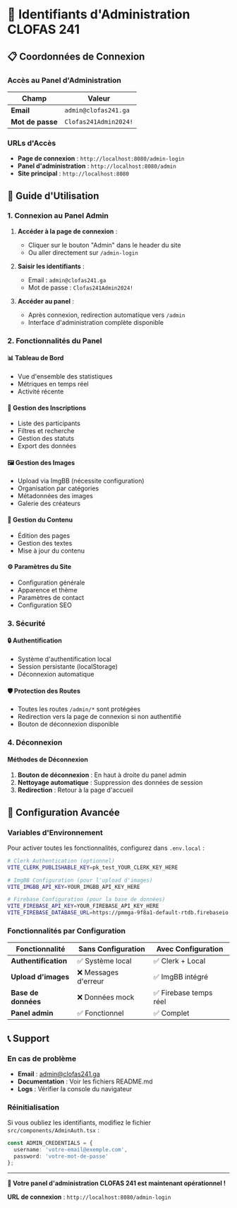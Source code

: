 # 🔐 Identifiants d'Administration CLOFAS 241

## 📋 **Coordonnées de Connexion**

### **Accès au Panel d'Administration**

| **Champ** | **Valeur** |
|-----------|------------|
| **Email** | `admin@clofas241.ga` |
| **Mot de passe** | `Clofas241Admin2024!` |

### **URLs d'Accès**

- **Page de connexion** : `http://localhost:8080/admin-login`
- **Panel d'administration** : `http://localhost:8080/admin`
- **Site principal** : `http://localhost:8080`

## 🚀 **Guide d'Utilisation**

### **1. Connexion au Panel Admin**

1. **Accéder à la page de connexion** :
   - Cliquer sur le bouton "Admin" dans le header du site
   - Ou aller directement sur `/admin-login`

2. **Saisir les identifiants** :
   - Email : `admin@clofas241.ga`
   - Mot de passe : `Clofas241Admin2024!`

3. **Accéder au panel** :
   - Après connexion, redirection automatique vers `/admin`
   - Interface d'administration complète disponible

### **2. Fonctionnalités du Panel**

#### **📊 Tableau de Bord**
- Vue d'ensemble des statistiques
- Métriques en temps réel
- Activité récente

#### **👥 Gestion des Inscriptions**
- Liste des participants
- Filtres et recherche
- Gestion des statuts
- Export des données

#### **🖼️ Gestion des Images**
- Upload via ImgBB (nécessite configuration)
- Organisation par catégories
- Métadonnées des images
- Galerie des créateurs

#### **📝 Gestion du Contenu**
- Édition des pages
- Gestion des textes
- Mise à jour du contenu

#### **⚙️ Paramètres du Site**
- Configuration générale
- Apparence et thème
- Paramètres de contact
- Configuration SEO

### **3. Sécurité**

#### **🔒 Authentification**
- Système d'authentification local
- Session persistante (localStorage)
- Déconnexion automatique

#### **🛡️ Protection des Routes**
- Toutes les routes `/admin/*` sont protégées
- Redirection vers la page de connexion si non authentifié
- Bouton de déconnexion disponible

### **4. Déconnexion**

#### **Méthodes de Déconnexion**
1. **Bouton de déconnexion** : En haut à droite du panel admin
2. **Nettoyage automatique** : Suppression des données de session
3. **Redirection** : Retour à la page d'accueil

## 🔧 **Configuration Avancée**

### **Variables d'Environnement**

Pour activer toutes les fonctionnalités, configurez dans `.env.local` :

```bash
# Clerk Authentication (optionnel)
VITE_CLERK_PUBLISHABLE_KEY=pk_test_YOUR_CLERK_KEY_HERE

# ImgBB Configuration (pour l'upload d'images)
VITE_IMGBB_API_KEY=YOUR_IMGBB_API_KEY_HERE

# Firebase Configuration (pour la base de données)
VITE_FIREBASE_API_KEY=YOUR_FIREBASE_API_KEY_HERE
VITE_FIREBASE_DATABASE_URL=https://pmmga-9f8a1-default-rtdb.firebaseio.com/
```

### **Fonctionnalités par Configuration**

| **Fonctionnalité** | **Sans Configuration** | **Avec Configuration** |
|-------------------|----------------------|----------------------|
| **Authentification** | ✅ Système local | ✅ Clerk + Local |
| **Upload d'images** | ❌ Messages d'erreur | ✅ ImgBB intégré |
| **Base de données** | ❌ Données mock | ✅ Firebase temps réel |
| **Panel admin** | ✅ Fonctionnel | ✅ Complet |

## 📞 **Support**

### **En cas de problème**
- **Email** : admin@clofas241.ga
- **Documentation** : Voir les fichiers README.md
- **Logs** : Vérifier la console du navigateur

### **Réinitialisation**
Si vous oubliez les identifiants, modifiez le fichier `src/components/AdminAuth.tsx` :
```typescript
const ADMIN_CREDENTIALS = {
  username: 'votre-email@exemple.com',
  password: 'votre-mot-de-passe'
};
```

---

**🎉 Votre panel d'administration CLOFAS 241 est maintenant opérationnel !**

**URL de connexion** : `http://localhost:8080/admin-login`
